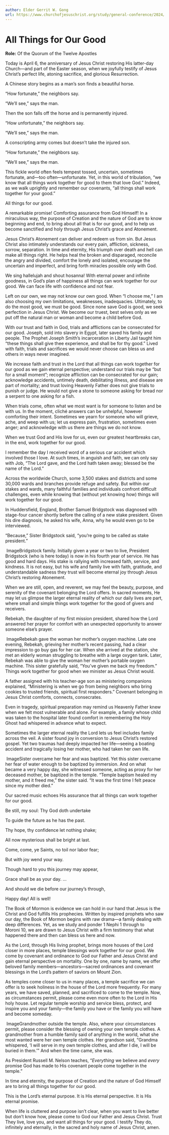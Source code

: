 ```yaml
---
author: Elder Gerrit W. Gong
url: https://www.churchofjesuschrist.org/study/general-conference/2024/04/25gong?lang=eng
---
```


# All Things for Our Good

**Role:** Of the Quorum of the Twelve Apostles

<a name="p1"></a>Today is April 6, the anniversary of Jesus Christ restoring His latter\-day Church—and part of the Easter season, when we joyfully testify of Jesus Christ’s perfect life, atoning sacrifice, and glorious Resurrection.

<a name="p2"></a>A Chinese story begins as a man’s son finds a beautiful horse.

<a name="p3"></a>“How fortunate,” the neighbors say.

<a name="p4"></a>“We’ll see,” says the man.

<a name="p5"></a>Then the son falls off the horse and is permanently injured.

<a name="p6"></a>“How unfortunate,” the neighbors say.

<a name="p7"></a>“We’ll see,” says the man.

<a name="p8"></a>A conscripting army comes but doesn’t take the injured son.

<a name="p9"></a>“How fortunate,” the neighbors say.

<a name="p10"></a>“We’ll see,” says the man.

<a name="p11"></a>This fickle world often feels tempest tossed, uncertain, sometimes fortunate, and—too often—unfortunate. Yet, in this world of tribulation, “we know that all things work together for good to them that love God.” Indeed, as we walk uprightly and remember our covenants, “all things shall work together for your good.”

<a name="p12"></a>All things for our good.

<a name="p13"></a>A remarkable promise! Comforting assurance from God Himself! In a miraculous way, the purpose of Creation and the nature of God are to know beginning and end, to bring about all that is for our good, and to help us become sanctified and holy through Jesus Christ’s grace and Atonement.

<a name="p14"></a>Jesus Christ’s Atonement can deliver and redeem us from sin. But Jesus Christ also intimately understands our every pain, affliction, sickness, sorrow, separation. In time and eternity, His triumph over death and hell can make all things right. He helps heal the broken and disparaged, reconcile the angry and divided, comfort the lonely and isolated, encourage the uncertain and imperfect, and bring forth miracles possible only with God.

<a name="p15"></a>We sing hallelujah and shout hosanna! With eternal power and infinite goodness, in God’s plan of happiness all things can work together for our good. We can face life with confidence and not fear.

<a name="p16"></a>Left on our own, we may not know our own good. When “I choose me,” I am also choosing my own limitations, weaknesses, inadequacies. Ultimately, to do the most good, we must be good. Since none save God is good, we seek perfection in Jesus Christ. We become our truest, best selves only as we put off the natural man or woman and become a child before God.

<a name="p17"></a>With our trust and faith in God, trials and afflictions can be consecrated for our good. Joseph, sold into slavery in Egypt, later saved his family and people. The Prophet Joseph Smith’s incarceration in Liberty Jail taught him “these things shall give thee experience, and shall be for thy good.” Lived with faith, trials and sacrifices we would never choose can bless us and others in ways never imagined.

<a name="p18"></a>We increase faith and trust in the Lord that all things can work together for our good as we gain eternal perspective; understand our trials may be “but for a small moment”; recognize affliction can be consecrated for our gain; acknowledge accidents, untimely death, debilitating illness, and disease are part of mortality; and trust loving Heavenly Father does not give trials to punish or judge. He would not give a stone to someone asking for bread nor a serpent to one asking for a fish.

<a name="p19"></a>When trials come, often what we most want is for someone to listen and be with us. In the moment, cliché answers can be unhelpful, however comforting their intent. Sometimes we yearn for someone who will grieve, ache, and weep with us; let us express pain, frustration, sometimes even anger; and acknowledge with us there are things we do not know.

<a name="p20"></a>When we trust God and His love for us, even our greatest heartbreaks can, in the end, work together for our good.

<a name="p21"></a>I remember the day I received word of a serious car accident which involved those I love. At such times, in anguish and faith, we can only say with Job, “The Lord gave, and the Lord hath taken away; blessed be the name of the Lord.”

<a name="p22"></a>Across the worldwide Church, some 3,500 stakes and districts and some 30,000 wards and branches provide refuge and safety. But within our stakes and wards, many faithful families and individuals confront difficult challenges, even while knowing that (without yet knowing how) things will work together for our good.

<a name="p23"></a>In Huddersfield, England, Brother Samuel Bridgstock was diagnosed with stage\-four cancer shortly before the calling of a new stake president. Given his dire diagnosis, he asked his wife, Anna, why he would even go to be interviewed.

<a name="p24"></a>“Because,” Sister Bridgstock said, “you’re going to be called as stake president.”

![]()  ImageBridgstock family.
<a name="p25"></a>Initially given a year or two to live, President Bridgstock (who is here today) is now in his fourth year of service. He has good and hard days. His stake is rallying with increased faith, service, and kindness. It is not easy, but his wife and family live with faith, gratitude, and understandable sadness they trust will become eternal joy through Jesus Christ’s restoring Atonement.

<a name="p26"></a>When we are still, open, and reverent, we may feel the beauty, purpose, and serenity of the covenant belonging the Lord offers. In sacred moments, He may let us glimpse the larger eternal reality of which our daily lives are part, where small and simple things work together for the good of givers and receivers.

<a name="p27"></a>Rebekah, the daughter of my first mission president, shared how the Lord answered her prayer for comfort with an unexpected opportunity to answer someone else’s prayer.

![]()  ImageRebekah gave the woman her mother’s oxygen machine.
<a name="p28"></a>Late one evening, Rebekah, grieving her mother’s recent passing, had a clear impression to go buy gas for her car. When she arrived at the station, she met an elderly woman struggling to breathe with a large oxygen tank. Later, Rebekah was able to give the woman her mother’s portable oxygen machine. This sister gratefully said, “You’ve given me back my freedom.” Things work together for good when we minister as Jesus Christ would.

<a name="p29"></a>A father assigned with his teacher\-age son as ministering companions explained, “Ministering is when we go from being neighbors who bring cookies to trusted friends, spiritual first responders.” Covenant belonging in Jesus Christ comforts, connects, consecrates.

<a name="p30"></a>Even in tragedy, spiritual preparation may remind us Heavenly Father knew when we felt most vulnerable and alone. For example, a family whose child was taken to the hospital later found comfort in remembering the Holy Ghost had whispered in advance what to expect.

<a name="p31"></a>Sometimes the larger eternal reality the Lord lets us feel includes family across the veil. A sister found joy in conversion to Jesus Christ’s restored gospel. Yet two traumas had deeply impacted her life—seeing a boating accident and tragically losing her mother, who had taken her own life.

![]()  ImageSister overcame her fear and was baptized.
<a name="p32"></a>Yet this sister overcame her fear of water enough to be baptized by immersion. And on what became a very happy day, she witnessed someone, acting as proxy for her deceased mother, be baptized in the temple. “Temple baptism healed my mother, and it freed me,” the sister said. “It was the first time I felt peace since my mother died.”

<a name="p33"></a>Our sacred music echoes His assurance that all things can work together for our good.

<a name="p34"></a>Be still, my soul: Thy God doth undertake

<a name="p35"></a>To guide the future as he has the past.

<a name="p36"></a>Thy hope, thy confidence let nothing shake;

<a name="p37"></a>All now mysterious shall be bright at last.

<a name="p38"></a>Come, come, ye Saints, no toil nor labor fear;

<a name="p39"></a>But with joy wend your way.

<a name="p40"></a>Though hard to you this journey may appear,

<a name="p41"></a>Grace shall be as your day. …

<a name="p42"></a>And should we die before our journey’s through,

<a name="p43"></a>Happy day! All is well!

<a name="p44"></a>The Book of Mormon is evidence we can hold in our hand that Jesus is the Christ and God fulfills His prophecies. Written by inspired prophets who saw our day, the Book of Mormon begins with raw drama—a family dealing with deep differences. Yet, as we study and ponder 1 Nephi 1 through to Moroni 10, we are drawn to Jesus Christ with a firm testimony that what happened there and then can bless us here and now.

<a name="p45"></a>As the Lord, through His living prophet, brings more houses of the Lord closer in more places, temple blessings work together for our good. We come by covenant and ordinance to God our Father and Jesus Christ and gain eternal perspective on mortality. One by one, name by name, we offer beloved family members—ancestors—sacred ordinances and covenant blessings in the Lord’s pattern of saviors on Mount Zion.

<a name="p46"></a>As temples come closer to us in many places, a temple sacrifice we can offer is to seek holiness in the house of the Lord more frequently. For many years, we have saved, planned, and sacrificed to come to the temple. Now, as circumstances permit, please come even more often to the Lord in His holy house. Let regular temple worship and service bless, protect, and inspire you and your family—the family you have or the family you will have and become someday.

![]()  ImageGrandmother outside the temple.
<a name="p47"></a>Also, where your circumstances permit, please consider the blessing of owning your own temple clothes. A grandmother from a humble family said of anything in the world, what she most wanted were her own temple clothes. Her grandson said, “Grandma whispered, ‘I will serve in my own temple clothes, and after I die, I will be buried in them.’” And when the time came, she was.

<a name="p48"></a>As President Russell M. Nelson teaches, “*Everything* we believe and *every* promise God has made to His covenant people come together in the temple.”

<a name="p49"></a>In time and eternity, the purpose of Creation and the nature of God Himself are to bring all things together for our good.

<a name="p50"></a>This is the Lord’s eternal purpose. It is His eternal perspective. It is His eternal promise.

<a name="p51"></a>When life is cluttered and purpose isn’t clear, when you want to live better but don’t know how, please come to God our Father and Jesus Christ. Trust They live, love you, and want all things for your good. I testify They do, infinitely and eternally, in the sacred and holy name of Jesus Christ, amen.
